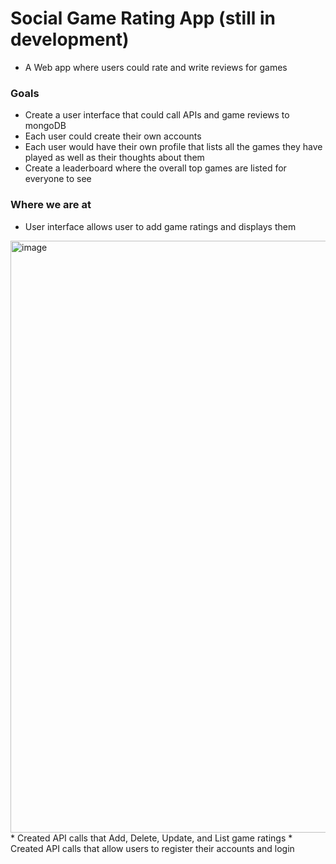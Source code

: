 # Social Game Rating App (still in development)
 * A Web app where users could rate and write reviews for games

### Goals
* Create a user interface that could call APIs and game reviews to mongoDB
* Each user could create their own accounts
* Each user would have their own profile that lists all the games they have played as well as their thoughts about them
* Create a leaderboard where the overall top games are listed for everyone to see

### Where we are at
* User interface allows user to add game ratings and displays them
<img width="947" alt="image" src="https://user-images.githubusercontent.com/72772860/197368545-f3a7bd5b-9df3-40e9-ba4c-10d5229e0ac2.png">
* Created API calls that Add, Delete, Update, and List game ratings
* Created API calls that allow users to register their accounts and login

